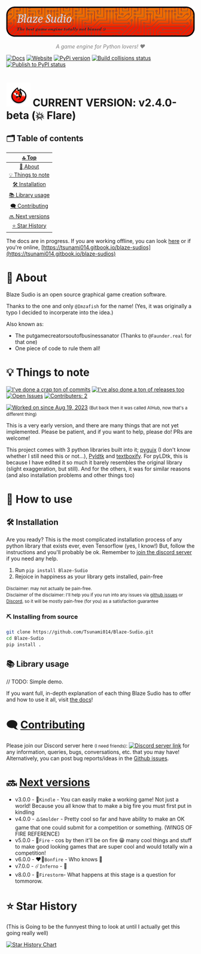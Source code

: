 [![Blaze Sudio Banner](images/BlazeBanner.png)]()

<p style="color: grey" align="center"><i>A game engine for Python lovers! ❤️</i></p>

[![Docs](https://badgen.net/badge/Documentation/tsunami014.gitbook.io?color=orange&icon=wiki)](https://tsunami014.gitbook.io/blaze-sudios/)
[![Website](https://badgen.net/badge/website/tsunami014.github.io?icon=rss)](https://tsunami014.github.io/Blaze-Sudio/)
[![PyPi version](https://badgen.net/pypi/v/Blaze-Sudio?label=PyPi%20version&icon=pypi)](https://pypi.org/project/Blaze-Sudio/)
[![Build collisions status](https://github.com/Tsunami014/Blaze-Sudio/actions/workflows/build.yml/badge.svg)](https://github.com/Tsunami014/Blaze-Sudio/actions/workflows/build.yml)
[![Publish to PyPI status](https://github.com/Tsunami014/Blaze-Sudio/actions/workflows/python-publish.yml/badge.svg)](https://github.com/Tsunami014/Blaze-Sudio/actions/workflows/python-publish.yml)

# ![Fox icon](https://raw.githubusercontent.com/Tsunami014/Blaze-Sudio/main/images/FoxIconSmall.png) CURRENT VERSION: v2.4.0-beta (💥 Flare)

<!-- // TODO: Get a better icon (and put it in the banner) -->

## 🗂️ Table of contents
| [🔝 Top](#) |
| :------: |
| [🚀 About](#-about) |
| [💡 Things to note](#-things-to-note) |
| [🛠️ Installation](#️-installation) |
| [📚 Library usage](#-library-usage) |
| [🗨️ Contributing](#️-contributing) |
| [🔜 Next versions](#-next-versions) |
| [⭐️ Star History](#️-star-history) |

The docs are in progress. If you are working offline, you can look [here](docs/SUMMARY.md) or if you're online, [https://tsunami014.gitbook.io/blaze-sudios](https://tsunami014.gitbook.io/blaze-sudios)

# 🚀 About
Blaze Sudio is an open source graphical game creation software.

Thanks to the one and only `@Imzafish` for the name! (Yes, it was originally a typo I decided to incorperate into the idea.)

Also known as:
 - The putgamecreatorsoutofbusinessanator (Thanks to `@Faunder.real` for that one)
 - One piece of code to rule them all!

# 💡 Things to note
[![I've done a crap ton of commits](https://badgen.net/github/commits/Tsunami014/Blaze-Sudio?color=green&icon=github)](https://github.com/Tsunami014/Blaze-Sudio/commits/)
[![I've also done a ton of releases too](https://badgen.net/github/releases/Tsunami014/Blaze-Sudio?color=purple&icon=github)](https://github.com/Tsunami014/Blaze-Sudio/releases)
[![Open Issues](https://badgen.net/github/open-issues/Tsunami014/Blaze-Sudio?color=red&label=open%20issues&icon=github)](https://github.com/Tsunami014/Blaze-Sudio/issues)
[![Contributers: 2](https://badgen.net/github/contributors/Tsunami014/Blaze-Sudio?color=grey&icon=github)](https://github.com/Tsunami014/Blaze-Sudio/graphs/contributors)

[![Worked on since Aug 19, 2023](https://badgen.net/badge/worked%20on%20since/Aug%2019,%202023?color=pink)](https://github.com/Tsunami014/Blaze-Sudio/commit/c90beeb2d2e290ffff4e5fb9d112453840883ea7)
<small>(But back then it was called AIHub, now that's a different thing)</small>

<!-- // TODO: A badge for when v3.0.0 is released and put it at the top -->

This is a very early version, and there are many things that are not yet implemented. Please be patient, and if you want to help, please do! PRs are welcome!

This project comes with 3 python libraries built into it; [pyguix](https://github.com/DarthData410/PyGames-pyguix) (I don't know whether I still need this or not...), [Pyldtk](https://github.com/LGgameLAB/pyLdtk) and [textboxify](https://github.com/hnrkcode/TextBoxify/tree/master). For pyLDtk, this is because I have edited it so much it barely resembles the original library (slight exaggeration, but still). And for the others, it was for similar reasons (and also installation problems and other things too)

# 📔 How to use
## 🛠️ Installation
Are you ready? This is the most complicated installation process of any python library that exists ever, even Tensorflow (yes, I know!) But, follow the instructions and you'll probably be ok. Remember to [join the discord server](https://discord.gg/xr3phyEZtv) if you need any help.

1. Run `pip install Blaze-Sudio`
2. Rejoice in happiness as your library gets installed, pain-free

<small>Disclaimer: may not actually be pain-free.<br>Disclaimer of the disclaimer: I'll help you if you run into any issues via [github issues](https://github.com/Tsunami014/Blaze-Sudio/issues/new/choose) or [Discord](https://discord.gg/xr3phyEZtv), so it will be mostly pain-free (for you) as a satisfaction guarantee</small>

### ⛏️ Installing from source
```bash
git clone https://github.com/Tsunami014/Blaze-Sudio.git
cd Blaze-Sudio
pip install .
```
## 📚 Library usage
// TODO: Simple demo.

If you want full, in-depth explanation of each thing Blaze Sudio has to offer and how to use it all, visit [the docs](https://tsunami014.gitbook.io/blaze-sudios/)!

# 🗨️ [Contributing](CONTRIBUTING.md)
Please join our Discord server here <small>(I need friends)</small>: [![Discord server link](https://badgen.net/discord/members/xr3phyEZtv?label=Discord&icon=discord)](https://discord.gg/xr3phyEZtv) for any information, queries, bugs, conversations, etc. that you may have! Alternatively, you can post bug reports/ideas in the [Github issues](https://github.com/Tsunami014/Blaze-Sudio/issues/new/choose).

# 🔜 [Next versions](progress.md)
 - v3.0.0 - 🌿`Kindle` - You can easily make a working game! Not just a world! Because you all know that to make a big fire you must first put in kindling
 - v4.0.0 - ♨️`Smolder` - Pretty cool so far and have ability to make an OK game that one could submit for a competition or something. (WINGS OF FIRE REFERENCE)
 - v5.0.0 - 🌋`Fire` - cos by then it'll be on fire :grin: many cool things and stuff to make good looking games that are super cool and would totally win a competition!
 - v6.0.0 - ❤️‍🔥`Bonfire` - Who knows 🤷
 - v7.0.0 - ☄️`Inferno` - 🤷
 - v8.0.0 - 🍂`Firestorm`- What happens at this stage is a question for tommorow.

# ⭐️ Star History
(This is Going to be the funnyest thing to look at until I actually get this going really well)

[![Star History Chart](https://api.star-history.com/svg?repos=Tsunami014/Blaze-Sudio&type=Timeline)](https://star-history.com/#Tsunami014/Blaze-Sudio&Timeline)

